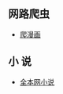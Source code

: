 ## 网路爬虫



- [爬漫画](https://github.com/ck784101777/python-web-crawler/blob/master/cartoon/README.md)

## 小 说

- [全本网小说](https://github.com/ck784101777/python-web-crawler/tree/master/novels/quanben)
